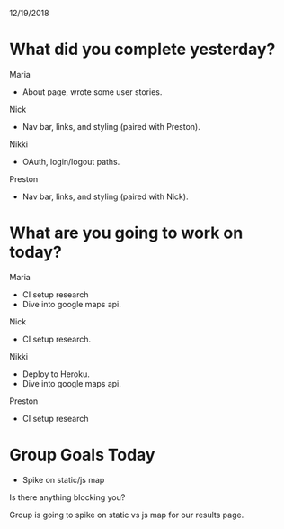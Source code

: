 12/19/2018

# What did you complete yesterday?

Maria 
  - About page, wrote some user stories.
  
Nick 
  - Nav bar, links, and styling (paired with Preston).
  
Nikki 
  - OAuth, login/logout paths.
  
Preston
  - Nav bar, links, and styling (paired with Nick).

# What are you going to work on today?

Maria 
  - CI setup research
  - Dive into google maps api.
  
Nick 
  - CI setup research.
  
Nikki 
  - Deploy to Heroku.  
  - Dive into google maps api.
  
Preston 
  - CI setup research

# Group Goals Today 
- Spike on static/js map

Is there anything blocking you?

Group is going to spike on static vs js map for our results page.  



